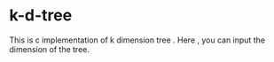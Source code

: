 # k-d-tree 
This is c implementation of k dimension tree .
Here , you can input the dimension of the tree.
